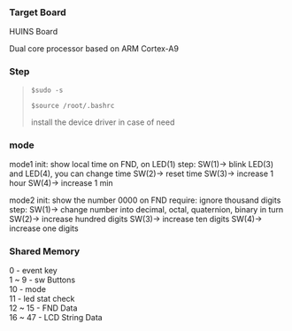 

### Target Board
HUINS Board

Dual core processor based on ARM Cortex-A9


### Step
> <pre><code>$sudo -s</code></pre>
> <pre><code>$source /root/.bashrc</code></pre>
> install the device driver in case of need

### mode
mode1
	init: show local time on FND, on LED(1)
	step: SW(1)-> blink LED(3) and LED(4), you can change time
				SW(2)-> reset time
				SW(3)-> increase 1 hour
				SW(4)-> increase 1 min

mode2
	init: show the number 0000 on FND
	require: ignore thousand digits
	step: SW(1)-> change number into decimal, octal, quaternion, binary in turn
				SW(2)-> increase hundred digits
				SW(3)-> increase ten digits
				SW(4)-> increase one digits
					 
### Shared Memory
0 - event key \
1 ~ 9 - sw Buttons \
10 - mode \
11 - led stat check \
12 ~ 15 - FND Data \
16 ~ 47 - LCD String Data
